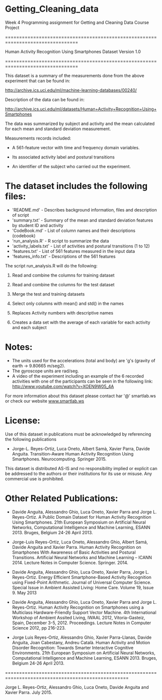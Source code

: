 # Getting_Cleaning_data
Week 4 Programming assignment for Getting and Cleaning Data Course Project


================================================================================

Human Activity Recognition Using Smartphones Dataset
Version 1.0

================================================================================



This dataset is a summary of the measurements done from the above experiment that can be found in: 

http://archive.ics.uci.edu/ml/machine-learning-databases/00240/

Description of the data can be found in:

http://archive.ics.uci.edu/ml/datasets/Human+Activity+Recognition+Using+Smartphones


The data was summarized by subject and activity and the mean calculated for each mean and standard deviation measurement. 

Measurements records included:

- A 561-feature vector with time and frequency domain variables. 

- Its associated activity label and postural transitions 

- An identifier of the subject who carried out the experiment.


The dataset includes the following files:
=========================================

- 'README.md'   -  Describes background information, files and description of script
- 'summary.txt' -  Summary of the mean and standard deviation features by student ID and activity 
- 'CodeBook.md' - List of column names and their descriptions (codebook) 
- 'run_analysis.R' - R script to summarize the data
- 'activity_labels.txt' - List of activities and postural transitions (1 to 12)
- 'features.txt' - List of 561 features measured in the input data
- 'features_info.txt' - Descriptions of the 561 features


The script run_analysis.R will do the following:

1. Read and combine the columns for training dataset 

2. Read and combine the columns for the test dataset

3. Merge the test and training datasets 

4. Select only columns with mean() and std() in the names 

5. Replaces Activity numbers with descriptive names

6. Creates a data set with the average of each variable for each activity 
   and each subject
   


Notes: 
======
- The units used for the accelerations (total and body) are 'g's (gravity of earth -> 9.80665 m/seg2).
- The gyroscope units are rad/seg.
- A video of the experiment including an example of the 6 recorded activities with one of the participants can be seen in the following link: 
http://www.youtube.com/watch?v=XOEN9W05_4A

For more information about this dataset please contact har '@' smartlab.ws or check our website www.smartlab.ws


License:
========
Use of this dataset in publications must be acknowledged by referencing the following publications

- Jorge-L. Reyes-Ortiz, Luca Oneto, Albert Samà, Xavier Parra, Davide Anguita. Transition-Aware Human Activity Recognition Using Smartphones. Neurocomputing. Springer 2015.

This dataset is distributed AS-IS and no responsibility implied or explicit can be addressed to the authors or their institutions for its use or misuse. Any commercial use is prohibited.


Other Related Publications:
===========================

- Davide Anguita, Alessandro Ghio, Luca Oneto, Xavier Parra and Jorge L. Reyes-Ortiz. A Public Domain Dataset for Human Activity Recognition Using Smartphones. 21th European Symposium on Artificial Neural Networks, Computational Intelligence and Machine Learning, ESANN 2013. Bruges, Belgium 24-26 April 2013. 

- Jorge-Luis Reyes-Ortiz, Luca Oneto, Alessandro Ghio, Albert Samá, Davide Anguita and Xavier Parra. Human Activity Recognition on Smartphones With Awareness of Basic Activities and Postural Transitions. Artificial Neural Networks and Machine Learning – ICANN 2014. Lecture Notes in Computer Science. Springer. 2014.

- Davide Anguita, Alessandro Ghio, Luca Oneto, Xavier Parra, Jorge L. Reyes-Ortiz. Energy Efficient Smartphone-Based Activity Recognition using Fixed-Point Arithmetic. Journal of Universal Computer Science. Special Issue in Ambient Assisted Living: Home Care.   Volume 19, Issue 9. May 2013

- Davide Anguita, Alessandro Ghio, Luca Oneto, Xavier Parra and Jorge L. Reyes-Ortiz. Human Activity Recognition on Smartphones using a Multiclass Hardware-Friendly Support Vector Machine. 4th International Workshop of Ambient Assited Living, IWAAL 2012, Vitoria-Gasteiz, Spain, December 3-5, 2012. Proceedings. Lecture Notes in Computer Science 2012, pp 216-223. 

- Jorge Luis Reyes-Ortiz, Alessandro Ghio, Xavier Parra-Llanas, Davide Anguita, Joan Cabestany, Andreu Català. Human Activity and Motion Disorder Recognition: Towards Smarter Interactive Cognitive Environments. 21th European Symposium on Artificial Neural Networks, Computational Intelligence and Machine Learning, ESANN 2013. Bruges, Belgium 24-26 April 2013.  

==================================================================================================

Jorge L. Reyes-Ortiz, Alessandro Ghio, Luca Oneto, Davide Anguita and Xavier Parra. July 2015.

